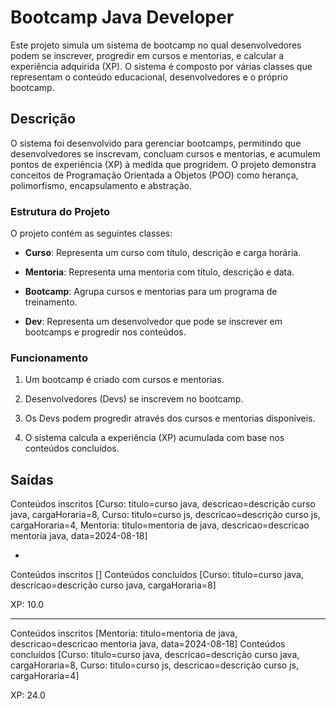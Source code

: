# Bootcamp Java Developer

Este projeto simula um sistema de bootcamp no qual desenvolvedores podem se inscrever, progredir em cursos e mentorias, e calcular a experiência adquirida (XP). O sistema é composto por várias classes que representam o conteúdo educacional, desenvolvedores e o próprio bootcamp.

## Descrição

O sistema foi desenvolvido para gerenciar bootcamps, permitindo que desenvolvedores se inscrevam, concluam cursos e mentorias, e acumulem pontos de experiência (XP) à medida que progridem. O projeto demonstra conceitos de Programação Orientada a Objetos (POO) como herança, polimorfismo, encapsulamento e abstração.

### Estrutura do Projeto

O projeto contém as seguintes classes:

- **Curso**: Representa um curso com título, descrição e carga horária.

- **Mentoria**: Representa uma mentoria com título, descrição e data.

- **Bootcamp**: Agrupa cursos e mentorias para um programa de treinamento.

- **Dev**: Representa um desenvolvedor que pode se inscrever em bootcamps e progredir nos conteúdos.

### Funcionamento

1. Um bootcamp é criado com cursos e mentorias.

2. Desenvolvedores (Devs) se inscrevem no bootcamp.

3. Os Devs podem progredir através dos cursos e mentorias disponíveis.

4. O sistema calcula a experiência (XP) acumulada com base nos conteúdos concluídos.

## Saídas

Conteúdos inscritos [Curso: titulo=curso java, descricao=descrição curso java, cargaHoraria=8, Curso: titulo=curso js, descricao=descrição curso js, cargaHoraria=4, Mentoria: titulo=mentoria de java, descricao=descricao mentoria java, data=2024-08-18]

-

Conteúdos inscritos []
Conteúdos concluídos [Curso: titulo=curso java, descricao=descrição curso java, cargaHoraria=8]

XP: 10.0

-----------

Conteúdos inscritos [Mentoria: titulo=mentoria de java, descricao=descricao mentoria java, data=2024-08-18]
Conteúdos concluídos [Curso: titulo=curso java, descricao=descrição curso java, cargaHoraria=8, Curso: titulo=curso js, descricao=descrição curso js, cargaHoraria=4]

XP: 24.0
